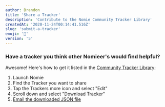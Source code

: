 ```yaml
---
author: Brandon
title: 'Share a Tracker'
description: 'Contribute to the Nomie Community Tracker Library'
createdAt: '2020-11-24T00:14:41.516Z'
slug: 'submit-a-tracker'
emoji: '🎁'
version: '5'
---
```


### Have a tracker you think other Nomieer's would find helpful?

Awesome! Here's how to get it listed in the [Community Tracker Library](/trackers):

1. Launch Nomie
2. Find the Tracker you want to share
3. Tap the Trackers more icon and select "Edit"
4. Scroll down and select "Download Tracker"
5. [Email the downloaded JSON file](mailto:support@happydata.org?subject=Tracker+Submission)
